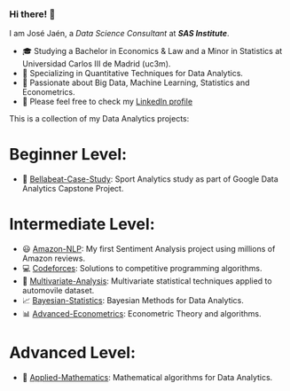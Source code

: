 ### Hi there! 👋

I am José Jaén, a *Data Science Consultant* at ***SAS Institute***.

- :mortar_board: Studying a Bachelor in Economics & Law and a Minor in Statistics at Universidad Carlos III de Madrid (uc3m).
- 🔭 Specializing in Quantitative Techniques for Data Analytics.
- 🤔 Passionate about Big Data, Machine Learning, Statistics and Econometrics.
- 💬 Please feel free to check my [LinkedIn profile](https://www.linkedin.com/in/jose-jaen/)

This is a collection of my Data Analytics projects:

# Beginner Level:

- :runner: [Bellabeat-Case-Study](https://github.com/jose-jaen/Bellabeat-Case-Study): Sport Analytics study as part of Google Data Analytics Capstone Project.


# Intermediate Level:

- :smiley: [Amazon-NLP](https://github.com/jose-jaen/Amazon-NLP): My first Sentiment Analysis project using millions of Amazon reviews.
- :computer: [Codeforces](https://github.com/jose-jaen/Codeforces): Solutions to competitive programming algorithms.
- :car: [Multivariate-Analysis](https://github.com/jose-jaen/Multivariate-Analysis): Multivariate statistical techniques applied to automovile dataset.
- :chart_with_upwards_trend: [Bayesian-Statistics](https://github.com/jose-jaen/Bayesian-Statistics): Bayesian Methods for Data Analytics.
- :bar_chart: [Advanced-Econometrics](https://github.com/jose-jaen/Advanced-Econometrics): Econometric Theory and algorithms. 

# Advanced Level:

- :triangular_ruler: [Applied-Mathematics](https://github.com/jose-jaen/Applied-Mathematics): Mathematical algorithms for Data Analytics.
